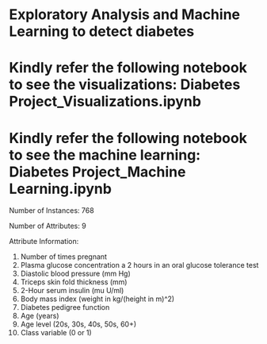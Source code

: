 # Exploratory Analysis and Machine Learning to detect diabetes

# <b> Kindly refer the following notebook to see the visualizations: Diabetes Project_Visualizations.ipynb </b>

# <b> Kindly refer the following notebook to see the machine learning: Diabetes Project_Machine Learning.ipynb </b>

Number of Instances: 768 

Number of Attributes: 9

Attribute Information:
1. Number of times pregnant
2. Plasma glucose concentration a 2 hours in an oral glucose tolerance test
3. Diastolic blood pressure (mm Hg)
4. Triceps skin fold thickness (mm)
5. 2-Hour serum insulin (mu U/ml)
6. Body mass index (weight in kg/(height in m)^2)
7. Diabetes pedigree function
8. Age (years)
9. Age level (20s, 30s, 40s, 50s, 60+)
10. Class variable (0 or 1)

